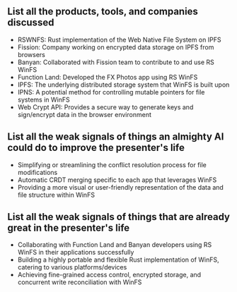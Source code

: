 ## List all the products, tools, and companies discussed

- RSWNFS: Rust implementation of the Web Native File System on IPFS
- Fission: Company working on encrypted data storage on IPFS from browsers
- Banyan: Collaborated with Fission team to contribute to and use RS WinFS
- Function Land: Developed the FX Photos app using RS WinFS
- IPFS: The underlying distributed storage system that WinFS is built upon
- IPNS: A potential method for controlling mutable pointers for file systems in WinFS
- Web Crypt API: Provides a secure way to generate keys and sign/encrypt data in the browser environment

## List all the weak signals of things an almighty AI could do to improve the presenter's life

- Simplifying or streamlining the conflict resolution process for file modifications
- Automatic CRDT merging specific to each app that leverages WinFS
- Providing a more visual or user-friendly representation of the data and file structure within WinFS

## List all the weak signals of things that are already great in the presenter's life

- Collaborating with Function Land and Banyan developers using RS WinFS in their applications successfully
- Building a highly portable and flexible Rust implementation of WinFS, catering to various platforms/devices
- Achieving fine-grained access control, encrypted storage, and concurrent write reconciliation with WinFS